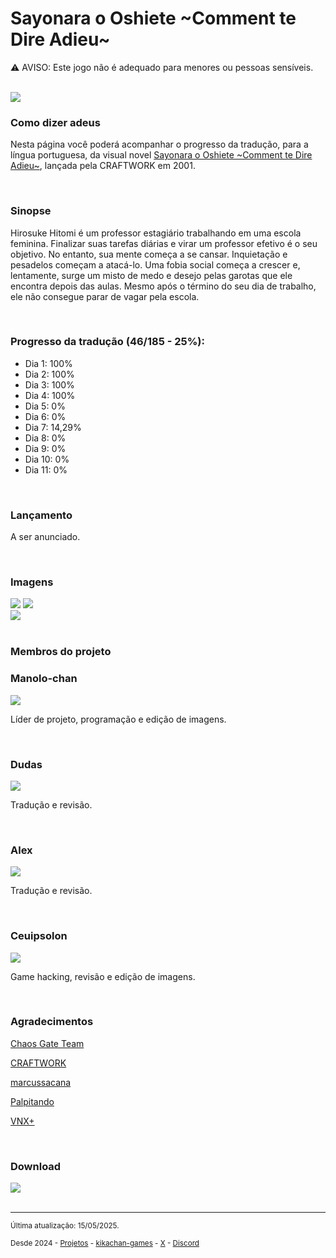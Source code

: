 <h1>Sayonara o Oshiete ~Comment te Dire Adieu~</h1>

⚠️ AVISO: Este jogo não é adequado para menores ou pessoas sensíveis.
<br/>
<br/>

<img src="https://kikachangames.github.io/sayooshi/00.jpg">
<br/>

<h3>Como dizer adeus</h3>
<p>Nesta página você poderá acompanhar o progresso da tradução, para a língua portuguesa, da visual novel <a href="https://vndb.org/v1200" target="_blank">Sayonara o Oshiete ~Comment te Dire Adieu~</a>, lançada pela CRAFTWORK em 2001.</p>
<br/>

<h3>Sinopse</h3>
<p>Hirosuke Hitomi é um professor estagiário trabalhando em uma escola feminina. Finalizar suas tarefas diárias e virar um professor efetivo é o seu objetivo. No entanto, sua mente começa a se cansar. Inquietação e pesadelos começam a atacá-lo. Uma fobia social começa a crescer e, lentamente, surge um misto de medo e desejo pelas garotas que ele encontra depois das aulas. Mesmo após o término do seu dia de trabalho, ele não consegue parar de vagar pela escola.</p>
<br/>

<h3>Progresso da tradução (46/185 - 25%):</h3>
<ul>
    <li>Dia 1: 100%</li>
    <li>Dia 2: 100%</li>
    <li>Dia 3: 100%</li>
    <li>Dia 4: 100%</li>
    <li>Dia 5: 0%</li>
    <li>Dia 6: 0%</li>
    <li>Dia 7: 14,29%</li>
    <li>Dia 8: 0%</li>
    <li>Dia 9: 0%</li>
    <li>Dia 10: 0%</li>
    <li>Dia 11: 0%</li>
</ul>
<br/>
<h3>Lançamento</h3>
<p>A ser anunciado.</p>
<br/>

<h3>Imagens</h3>
<img src="https://kikachangames.github.io/sayooshi/01.png">
<img src="https://kikachangames.github.io/sayooshi/02.png"><br/>
<img src="https://kikachangames.github.io/sayooshi/03.png">
<br/>
<br/>

<h3>Membros do projeto</h3>

<h3>Manolo-chan</h3>
<img src="https://kikachangames.github.io/air/manolo.png">
<p>Líder de projeto, programação e edição de imagens.</p>
<br/>

<h3>Dudas</h3>
<img src="https://kikachangames.github.io/sayooshi/dudas.png">
<p>Tradução e revisão.</p>
<br/>

<h3>Alex</h3>
<img src="https://kikachangames.github.io/sayooshi/alex.png">
<p>Tradução e revisão.</p>
<br/>

<h3>Ceuipsolon</h3>
<img src="https://kikachangames.github.io/higanbana1-pt-br/ceuipsolon.png">
<p>Game hacking, revisão e edição de imagens.</p>
<br/>

<h3>Agradecimentos</h3>
<p><a href="https://chaosgate.team/" target="_blank">Chaos Gate Team</a></p>
<p><a href="http://craftwork.product.co.jp/" target="_blank">CRAFTWORK</a></p>
<p><a href="https://github.com/marcussacana/SiglusSceneManager" target="_blank">marcussacana</a></p>
<p><a href="https://www.youtube.com/@Palpitando_123" target="_blank">Palpitando</a></p>
<p><a href="https://vnx.uvnworks.com/" target="_blank">VNX+</a></p>
<br/>
<h3>Download</h3>
<img src="https://kikachangames.github.io/sayooshi/tbl.jpg">

<br/>
<br/>


<hr>
<p><small>Última atualização: 15/05/2025.</small></p>
<p><small>Desde 2024 - <a href="https://kikachangames.github.io/projetos/">Projetos</a> - <a href="https://kikachan-games.itch.io/" target="_blank">kikachan-games</a> - <a href="https://twitter.com/kikachangames/" target="_blank">X</a> - <a href="https://discord.gg/jsm8yKtu2E" target="_blank">Discord</a></small></p>

